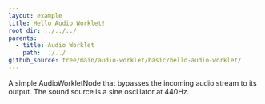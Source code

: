 ```yaml
---
layout: example
title: Hello Audio Worklet!
root_dir: ../../../
parents:
  - title: Audio Worklet
    path: ../../
github_source: tree/main/audio-worklet/basic/hello-audio-worklet/
---
```


A simple AudioWorkletNode that bypasses the incoming audio stream to its 
output. The sound source is a sine oscillator at 440Hz.

<div id="demo-runner"></div>
<script src="app.js" type="module"></script>
